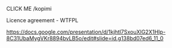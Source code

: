 

CLICK ME /kopimi

Licence agreement - WTFPL

https://docs.google.com/presentation/d/1kjhtl7SxouXlG2X1HIp-8C31UbaMygVKr8894bvLB5o/edit#slide=id.g138bd07ed6_11_0
